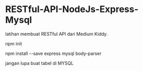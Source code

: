 # RESTful-API-NodeJs-Express-Mysql

latihan membuat RESTful API dari Medium Kiddy.

npm init

npm install --save express mysql body-parser

jangan lupa buat tabel di MYSQL
